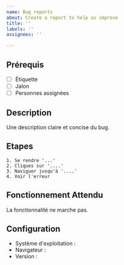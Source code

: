 ```yaml
---
name: Bug reports
about: Create a report to help us improve
title: ''
labels: ''
assignees: ''

---
```


## Prérequis

- [ ] Étiquette
- [ ] Jalon
- [ ] Personnes assignées

## Description

Une description claire et concise du bug.

## Etapes

<!--
    Liste des étapes permettant de reproduire le bug.
-->

    1. Se rendre '...'
    2. Cliques sur '....'
    3. Naviguer jusqu'à '....'
    4. Voir l'erreur

## Fonctionnement Attendu

<!-- Une description sans le bug du comportement normal. -->

La fonctionnalité ne marche pas.

## Configuration

- Système d'exploitation :
- Navigateur :
- Version :

